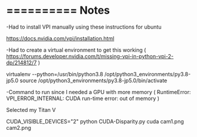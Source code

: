 ==========
Notes
==========

-Had to install VPI manually using these instructions for ubuntu

https://docs.nvidia.com/vpi/installation.html


-Had to create a virtual environment to get this working ( https://forums.developer.nvidia.com/t/missing-vpi-in-python-vpi-2-dp/214812/7 )

virtualenv --python=/usr/bin/python3.8 /opt/python3_environments/py3.8-jp5.0
source /opt/python3_environments/py3.8-jp5.0/bin/activate



-Command to run since I needed a GPU with more memory   ( RuntimeError: VPI_ERROR_INTERNAL: CUDA run-time error: out of memory )

Selected my Titan V

CUDA_VISIBLE_DEVICES="2" python CUDA-Disparity.py cuda cam1.png cam2.png